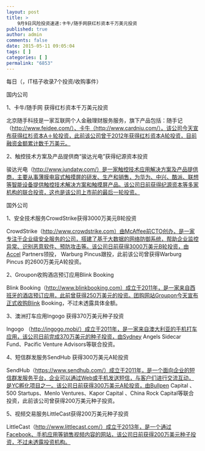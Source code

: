 ```yaml
---
layout: post
title: >
    9月9日风险投资速递:卡牛/随手网获红杉资本千万美元投资
published: true
author: admin
comments: false
date: 2015-05-11 09:05:04
tags: [ ]
categories: [ ]
permalink: "6853"
---
```



每日（，IT桔子收录7个投资/收购事件）

国内公司

1、卡牛/随手网 获得红杉资本千万美元投资

北京随手科技是一家互联网个人金融理财服务服务，旗下产品包括：随手记（http://www.feidee.com/）、卡牛（http://www.cardniu.com/）。该公司今天宣布获得红杉资本A＋轮投资，此前该公司曾于2012年获得红杉资本A轮投资，目前融资金额累计数千万美元。

2、触控技术方案及产品提供商“骏达光电”获得纪源资本投资

骏达光电（http://www.jundatw.com/）是一家触控技术应用解决方案及产品提供商，主要从事薄膜电容式触摸屏的研发、生产和销售，为华为、中兴、酷派、联想等智能设备提供触控技术解决方案和触摸屏产品。该公司日前获得纪源资本等多家机构的联合投资，这也是该公司上市前的最后一轮投资。

国外公司

1、安全技术服务CrowdStrike获得3000万美元B轮投资

CrowdStrike（http://www.crowdstrike.com）由McAffee前CTO创办，是一家专注于企业级安全服务的公司，搭建了基于大数据的网络防御系统，帮助企业监控异常、识别恶意软件、预防攻击等。该公司日前获得3000万美元B轮投资，由Accel Partners领投， Warburg Pincus跟投，此前该公司曾获得Warburg Pincus 的2600万美元A轮投资。

2、Groupon收购酒店预订应用Blink Booking

Blink Booking（http://www.blinkbooking.com）成立于2011年，是一家来自西班牙的酒店预订应用，此前曾获得250万美元的投资。团购网站Groupon今天宣布正式收购Blink Booking，不过未透露具体金额。

3、澳洲打车应用Ingogo 获得370万美元种子投资

Ingogo （http://ingogo.mobi/）成立于2011年，是一家来自澳大利亚的手机打车应用，该公司日前完成370万美元的种子投资，由Sydney Angels Sidecar Fund、Pacific Venture Advisors等联合投资。

4、短信群发服务SendHub 获得300万美元A轮投资

SendHub（https://www.sendhub.com/）成立于2011年，是一个面向企业的短信群发服务平台，企业可以通过Web或手机发送短信，与客户们进行交流互动，是YC孵化项目之一。该公司日前获得300万美元A轮投资，由Bullpen Capital 、500 Startups、Menlo Ventures、Kapor Capital 、China Rock Capital等联合投资，此前该公司曾获得200万美元种子投资。

5、视频交易服务LittleCast获得200万美元种子投资

LittleCast（http://www.littlecast.com/）成立于2013年，是一个通过Facebook、手机应用等销售视频内容的网站，该公司日前获得200万美元种子投资，不过未透露投资机构。
